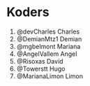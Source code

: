# Koders

1. @devCharles Charles
2. @DemianMtz1 Demian
3. @mgbelmont Mariana
4. @AngelVallem Angel
5. @Risoxas David
6. @Towerstt Hugo
7. @MarianaLimon Limon
